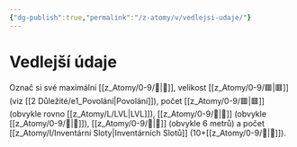 ```yaml
---
{"dg-publish":true,"permalink":"/z-atomy/v/vedlejsi-udaje/"}
---
```


# Vedlejší údaje
Označ si své maximální [[z_Atomy/0-9/💖\|💖]], velikost [[z_Atomy/0-9/🟥\|🟥]] (viz [[2 Důležité/e1_Povolání\|Povolání]]), počet [[z_Atomy/0-9/🟥\|🟥]] (obvykle rovno [[z_Atomy/L/LVL\|LVL]]), [[z_Atomy/0-9/🏁\|🏁]] (obvykle [[z_Atomy/0-9/🎯\|🎯]]), [[z_Atomy/0-9/🏃\|🏃]] (obvykle 6 metrů) a počet [[z_Atomy/I/Inventární Sloty\|Inventárních Slotů]] (10+[[z_Atomy/0-9/💪\|💪]]).